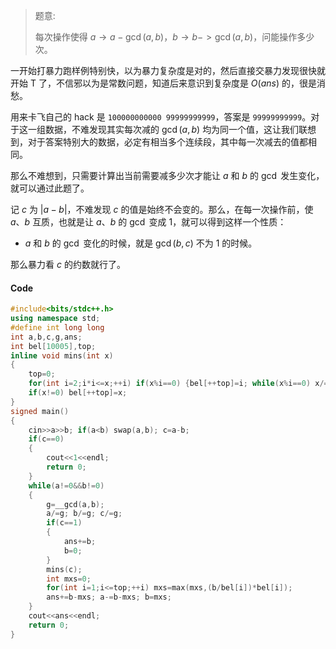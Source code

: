 > 题意:
>
>每次操作使得 $a \rightarrow a- \gcd(a,b)$，$b \rightarrow b- >\gcd(a,b)$，问能操作多少次。

一开始打暴力跑样例特别快，以为暴力复杂度是对的，然后直接交暴力发现很快就开始 T 了，不信邪以为是常数问题，知道后来意识到复杂度是 $O(ans)$ 的，很是消愁。

用来卡飞自己的 hack 是 ``100000000000 99999999999``，答案是 ``99999999999``。对于这一组数据，不难发现其实每次减的 $\gcd(a,b)$ 均为同一个值，这让我们联想到，对于答案特别大的数据，必定有相当多个连续段，其中每一次减去的值都相同。

那么不难想到，只需要计算出当前需要减多少次才能让 $a$ 和 $b$ 的 $\gcd$ 发生变化，就可以通过此题了。

记 $c$ 为 $|a-b|$，不难发现 $c$ 的值是始终不会变的。那么，在每一次操作前，使 $a$、$b$ 互质，也就是让 $a$、$b$ 的 $\gcd$ 变成 $1$，就可以得到这样一个性质：
- $a$ 和 $b$ 的 $\gcd$ 变化的时候，就是 $\gcd(b,c)$ 不为 $1$ 的时候。

那么暴力看 $c$ 的约数就行了。

#### Code
```cpp
#include<bits/stdc++.h>
using namespace std;
#define int long long
int a,b,c,g,ans;
int bel[10005],top;
inline void mins(int x)
{
    top=0;
    for(int i=2;i*i<=x;++i) if(x%i==0) {bel[++top]=i; while(x%i==0) x/=i;}
    if(x!=0) bel[++top]=x;
}
signed main()
{
    cin>>a>>b; if(a<b) swap(a,b); c=a-b;
    if(c==0)
    {
        cout<<1<<endl;
        return 0;
    }
    while(a!=0&&b!=0)
    {
        g=__gcd(a,b);
        a/=g; b/=g; c/=g;
        if(c==1)
        {
            ans+=b;
            b=0;
        }
        mins(c);
        int mxs=0;
        for(int i=1;i<=top;++i) mxs=max(mxs,(b/bel[i])*bel[i]);
        ans+=b-mxs; a-=b-mxs; b=mxs;
    }
    cout<<ans<<endl;
    return 0;
}
```